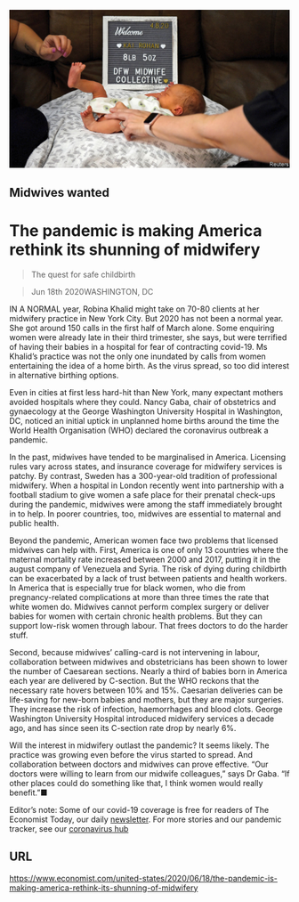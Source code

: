 ![](./images/20200620_USP003_0.jpg)

## Midwives wanted

# The pandemic is making America rethink its shunning of midwifery

> The quest for safe childbirth

> Jun 18th 2020WASHINGTON, DC

IN A NORMAL year, Robina Khalid might take on 70-80 clients at her midwifery practice in New York City. But 2020 has not been a normal year. She got around 150 calls in the first half of March alone. Some enquiring women were already late in their third trimester, she says, but were terrified of having their babies in a hospital for fear of contracting covid-19. Ms Khalid’s practice was not the only one inundated by calls from women entertaining the idea of a home birth. As the virus spread, so too did interest in alternative birthing options.

Even in cities at first less hard-hit than New York, many expectant mothers avoided hospitals where they could. Nancy Gaba, chair of obstetrics and gynaecology at the George Washington University Hospital in Washington, DC, noticed an initial uptick in unplanned home births around the time the World Health Organisation (WHO) declared the coronavirus outbreak a pandemic.

In the past, midwives have tended to be marginalised in America. Licensing rules vary across states, and insurance coverage for midwifery services is patchy. By contrast, Sweden has a 300-year-old tradition of professional midwifery. When a hospital in London recently went into partnership with a football stadium to give women a safe place for their prenatal check-ups during the pandemic, midwives were among the staff immediately brought in to help. In poorer countries, too, midwives are essential to maternal and public health.

Beyond the pandemic, American women face two problems that licensed midwives can help with. First, America is one of only 13 countries where the maternal mortality rate increased between 2000 and 2017, putting it in the august company of Venezuela and Syria. The risk of dying during childbirth can be exacerbated by a lack of trust between patients and health workers. In America that is especially true for black women, who die from pregnancy-related complications at more than three times the rate that white women do. Midwives cannot perform complex surgery or deliver babies for women with certain chronic health problems. But they can support low-risk women through labour. That frees doctors to do the harder stuff.

Second, because midwives’ calling-card is not intervening in labour, collaboration between midwives and obstetricians has been shown to lower the number of Caesarean sections. Nearly a third of babies born in America each year are delivered by C-section. But the WHO reckons that the necessary rate hovers between 10% and 15%. Caesarian deliveries can be life-saving for new-born babies and mothers, but they are major surgeries. They increase the risk of infection, haemorrhages and blood clots. George Washington University Hospital introduced midwifery services a decade ago, and has since seen its C-section rate drop by nearly 6%.

Will the interest in midwifery outlast the pandemic? It seems likely. The practice was growing even before the virus started to spread. And collaboration between doctors and midwives can prove effective. “Our doctors were willing to learn from our midwife colleagues,” says Dr Gaba. “If other places could do something like that, I think women would really benefit.”■

Editor’s note: Some of our covid-19 coverage is free for readers of The Economist Today, our daily [newsletter](https://www.economist.com/https://my.economist.com/user#newsletter). For more stories and our pandemic tracker, see our [coronavirus hub](https://www.economist.com//news/2020/03/11/the-economists-coverage-of-the-coronavirus)

## URL

https://www.economist.com/united-states/2020/06/18/the-pandemic-is-making-america-rethink-its-shunning-of-midwifery
